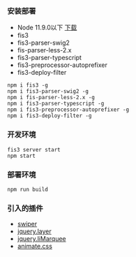 ### 安装部署
* Node 11.9.0以下 [下载](https://nodejs.org/download/release/latest-v10.x/)
* fis3
* fis3-parser-swig2 
* fis-parser-less-2.x
* fis3-parser-typescript
* fis3-preprocessor-autoprefixer
* fis3-deploy-filter 

```
npm i fis3 -g
npm i fis3-parser-swig2 -g
npm i fis-parser-less-2.x -g
npm i fis3-parser-typescript -g
npm i fis3-preprocessor-autoprefixer -g
npm i fis3-deploy-filter -g
```

### 开发环境 
```
fis3 server start
npm start
```

### 部署环境
```
npm run build
```

### 引入的插件
* [swiper]('https://www.swiper.com.cn/demo/index.html')
* [jquery.layer]('http://layer.layui.com/')
* [jquery.liMarquee]('http://www.dowebok.com/demo/188/')
* [animate.css]('https://daneden.github.io/animate.css/')
